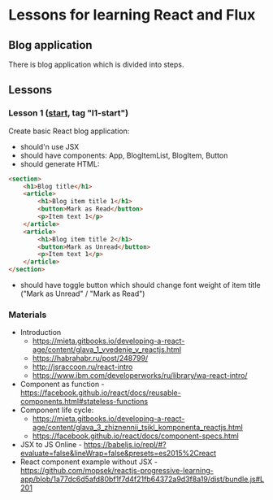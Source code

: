 # Lessons for learning React and Flux

## Blog application

There is blog application which is divided into steps.

## Lessons

### Lesson 1 ([start](https://github.com/sergey-trotsyuk/learn-react-flux/tree/l1-start), tag "l1-start")

Create basic React blog application:
 - should'n use JSX
 - should have components: App, BlogItemList, BlogItem, Button
 - should generate HTML:
 ```html
 <section>
     <h1>Blog title</h1>
     <article>
         <h1>Blog item title 1</h1>
         <button>Mark as Read</button>
         <p>Item text 1</p>
     </article>
     <article>
         <h1>Blog item title 2</h1>
         <button>Mark as Unread</button>
         <p>Item text 1</p>
     </article>
 </section>
 ```
 - should have toggle button which should change font weight of item title ("Mark as Unread" / "Mark as Read")

### Materials
 - Introduction
    - https://mieta.gitbooks.io/developing-a-react-age/content/glava_1_vvedenie_v_reactjs.html
    - https://habrahabr.ru/post/248799/
    - http://jsraccoon.ru/react-intro
    - https://www.ibm.com/developerworks/ru/library/wa-react-intro/
 - Component as function - https://facebook.github.io/react/docs/reusable-components.html#stateless-functions
 - Component life cycle:
   - https://mieta.gitbooks.io/developing-a-react-age/content/glava_3_zhiznennii_tsikl_komponenta_reactjs.html
   - https://facebook.github.io/react/docs/component-specs.html
 - JSX to JS Online - https://babeljs.io/repl/#?evaluate=false&lineWrap=false&presets=es2015%2Creact
 - React component example without JSX - https://github.com/mopsek/reactjs-progressive-learning-app/blob/1a77dc6d5afd80bf1f7d4f21fb64372a9d3f8a19/dist/bundle.js#L201
